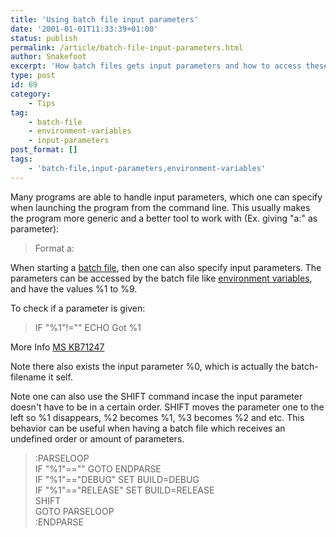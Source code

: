 ```yaml
---
title: 'Using batch file input parameters'
date: '2001-01-01T11:33:39+01:00'
status: publish
permalink: /article/batch-file-input-parameters.html
author: Snakefoot
excerpt: 'How batch files gets input parameters and how to access these parameters in the batch file.'
type: post
id: 69
category:
    - Tips
tag:
    - batch-file
    - environment-variables
    - input-parameters
post_format: []
tags:
    - 'batch-file,input-parameters,environment-variables'
---
```

Many programs are able to handle input parameters, which one can specify when launching the program from the command line. This usually makes the program more generic and a better tool to work with (Ex. giving "a:" as parameter):

> Format a:

 When starting a [batch file](/article/batch-file.html), then one can also specify input parameters. The parameters can be accessed by the batch file like [environment variables](/article/environment-variables.html), and have the values %1 to %9.  
  
 To check if a parameter is given:
 > IF "%1"!="" ECHO Got %1

 More Info [MS KB71247](http://support.microsoft.com/kb/71247 "Semicolon, Equal Sign As Arguments in Batch File [Q71247]")  
  
 Note there also exists the input parameter %0, which is actually the batch-filename it self.  
  
 Note one can also use the SHIFT command incase the input parameter doesn't have to be in a certain order. SHIFT moves the parameter one to the left so %1 disappears, %2 becomes %1, %3 becomes %2 and etc. This behavior can be useful when having a batch file which receives an undefined order or amount of parameters.
> :PARSELOOP  
>  IF "%1"=="" GOTO ENDPARSE  
>  IF "%1"=="DEBUG" SET BUILD=DEBUG  
>  IF "%1"=="RELEASE" SET BUILD=RELEASE  
>  SHIFT  
>  GOTO PARSELOOP  
>  :ENDPARSE
